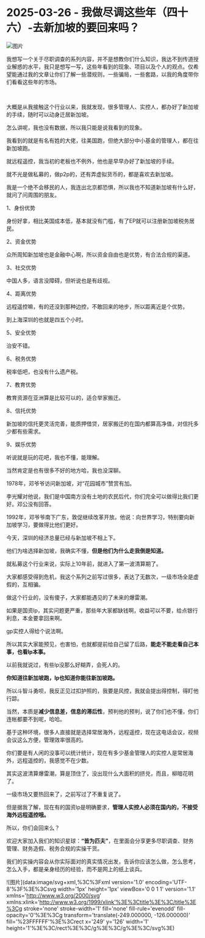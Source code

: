 # 2025-03-26 - 我做尽调这些年（四十六）-去新加坡的要回来吗？

![图片](https://mmbiz.qpic.cn/mmbiz_jpg/JTrAVGgvYREDjjCcjE2hic9xpvibQ2f988EUdsiaEBV2bzqUCpnyc2pMVAP4dtlmJQbDER4JTqzreQGq1Gedr3TgQ/640?wx_fmt=jpeg&from=appmsg&tp=webp&wxfrom=5&wx_lazy=1)

我想写一个关于尽职调查的系列内容，并不是想教你们什么知识，我达不到传道授业解惑的水平，我只是想写一写，这些年看到的现象、项目以及个人的观点。仅希望能通过我的文章让你们了解一些潜规则，一些骗局，一些套路，以我的角度带你们看看这些年的市场。

 

大概是从我接触这个行业以来，我就发现，很多管理人、实控人，都办好了新加坡的手续，随时可以动身迁居新加坡。

怎么讲呢，我也没有数据，所以我只能是说我看到的现象。

我看到的就是有名有姓的大佬，往美国跑，但绝大部分中小基金的管理人，都在往新加坡跑。

就远程遥控，我当初的老板也不例外，他也是早早办好了新加坡的手续。

就不光是做私募的，做p2p的，还有弄虚拟货币的，都是喜欢去新加坡。

我是一个绝不会移民的人，我连出北京都恐惧，所以我也不知道新加坡有什么好，就问了问周围的朋友。

1、身份优势

身份好拿，相比美国成本低，基本就没有门槛，有了EP就可以注册新加坡税务居民。

2、资金优势

众所周知新加坡也是金融中心啊，所以资金自由也是优势，有合法合规的渠道。

3、社交优势

中国人多，语言没障碍，但听说也是有歧视。

4、距离优势

远程遥控嘛，有的还没到那种边控，不敢回来的地步，所以距离近是个优势。

到上海深圳的也就是四五个小时。

5、安全优势

治安不错。

6、税务优势

税率低吧，也没有什么遗产税。

7、教育优势

教育资源在亚洲算是比较可以的，适合举家搬迁。

8、信托优势

新加坡的信托更灵活完善，能质押借贷，居家搬迁的在国内都算高净值，对信托多少都有些需求。

9、娱乐优势

听说就是玩的花吧，我也不懂，能理解。

当然肯定是也有很多不好的地方哈，我也没深聊。

1978年，邓爷爷访问新加坡，对“花园城市”赞赏有加。

李光耀对他说，我们是中国南方没有土地的农民后代，你们完全可以做得比我们更好。邓公没有回答。

1992年，邓爷爷南下广东，敦促继续改革开放。他说：向世界学习，特别要向新加坡学习，要做得比他们更好。

今天，深圳的经济总量已经与新加坡不相上下。

他们为啥选择新加坡，我确实不懂，**但是他们为什么走我倒是知道。**

就私募这个行业来说，实际上10年前，就进入了第一波清算期了。

大家都感受得到危机，我这个系列之前写过很多，表达了无数次，一级市场全是虚假的，互相骗。

做这个行业的，没有傻子，大家都能遇见的了未来的爆雷潮。

如果是国资lp，其实问题更严重，那些年大家都缺钱啊，收益可以不要，给点银行利息，本金要拿回来啊。

gp实控人得给个说法啊。

所以其实大家能预见，也害怕，也就都提前给自己留了后路，**能走不能走看自己本事，也看lp本事。**

以前我就说过，有些lp没那么好糊弄，会死人的。

**你知道往新加坡跑，lp也知道你能往新加坡跑。**

所以斗智斗勇呗，我反正见过扣护照的，我要是风控，我就会提出得控制，得盯他行踪。

当然，本质是**减少信息差，信息的滞后性**，预判他的预判，说了你们也不懂，你们连帐都要不到呢，哈哈。

基于这种环境，很多人直接就是选择常居海外，远程遥控，现在这电话会议，视频会议这么方便，管理效率很高的。

你们要是有人闲的没事可以统计统计，现在有多少基金管理人的实控人是常居海外，远程遥控的，我感觉不在少数。

其实这波清算爆雷潮，算是顶住了，没出现什么大面积的挤兑，而且，柳暗花明了。

一级市场又要热回来了，之前写过了不重复说了。

但是据我了解，现在有的国资lp是明确要求，**管理人实控人必须在国内的，不接受海外远程遥控哦。**

所以，你们会回来么？

欢迎大家加入我们的知识星球：**“皆为匹夫”**，在里面会分享更多尽职调查、财务管理、财务造假、税务合规的实操干货。

我们的实操内容会从你实际面对的真实情况出发，告诉你应该怎么做，怎么思考，怎么入手，都是亲身经历的经验，而不是网上的纸上谈兵。

![图片](data:image/svg+xml,%3C%3Fxml version='1.0' encoding='UTF-8'%3F%3E%3Csvg width='1px' height='1px' viewBox='0 0 1 1' version='1.1' xmlns='http://www.w3.org/2000/svg' xmlns:xlink='http://www.w3.org/1999/xlink'%3E%3Ctitle%3E%3C/title%3E%3Cg stroke='none' stroke-width='1' fill='none' fill-rule='evenodd' fill-opacity='0'%3E%3Cg transform='translate(-249.000000, -126.000000)' fill='%23FFFFFF'%3E%3Crect x='249' y='126' width='1' height='1'%3E%3C/rect%3E%3C/g%3E%3C/g%3E%3C/svg%3E)